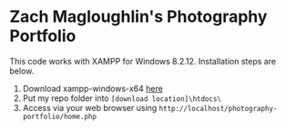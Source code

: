 # Zach Magloughlin's Photography Portfolio

This code works with XAMPP for Windows 8.2.12. Installation steps are below.

1. Download xampp-windows-x64 [here](https://sourceforge.net/projects/xampp/files/XAMPP%20Windows/8.2.12/)
2. Put my repo folder into `[download location]\htdocs\`
3. Access via your web browser using `http://localhost/photography-portfolio/home.php`